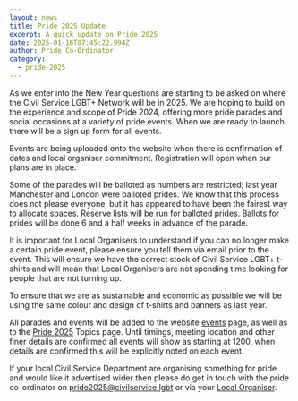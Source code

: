 ```yaml
---
layout: news
title: Pride 2025 Update
excerpt: A quick update on Pride 2025
date: 2025-01-16T07:45:22.994Z
author: Pride Co-Ordinator
category:
  - pride-2025
---
```

A﻿s we enter into the New Year questions are starting to be asked on where the Civil Service LGBT+ Network will be in 2025. We are hoping to build on the experience and scope of Pride 2024, offering more pride parades and social occasions at a variety of pride events. When we are ready to launch there will be a sign up form for all events.

E﻿vents are being uploaded onto the website when there is confirmation of dates and local organiser commitment. Registration will open when our plans are in place. 

S﻿ome of the parades will be balloted as numbers are restricted; last year Manchester and London were balloted prides. We know that this process does not please everyone, but it has appeared to have been the fairest way to allocate spaces. Reserve lists will be run for balloted prides. Ballots for prides will be done 6 and a half weeks in advance of the parade. 

I﻿t is important for Local Organisers to understand if you can no longer make a certain pride event, please ensure you tell them via email prior to the event. This will ensure we have the correct stock of Civil Service LGBT+ t-shirts and will mean that Local Organisers are not spending time looking for people that are not turning up.

T﻿o ensure that we are as sustainable and economic as possible we will be using the same colour and design of t-shirts and banners as last year.

A﻿ll parades and events will be added to the website [events](https://www.civilservice.lgbt/events/) page, as well as to the [Pride 2025](https://www.civilservice.lgbt/pride-2025/) Topics page. Until timings, meeting location and other finer details are confirmed all events will show as starting at 1200, when details are confirmed this will be explicitly noted on each event.

If your local Civil Service Department are organising something for pride and would like it advertised wider then please do get in touch with the pride co-ordinator on [pride2025@civilservice.lgbt](mailto:pride2025@civilservice.lgbt) or via your [Local Organiser](https://www.civilservice.lgbt/team/).